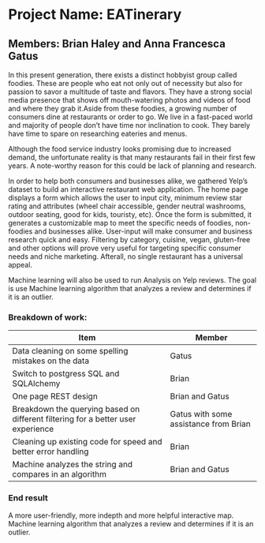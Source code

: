 # Project Name: EATinerary
## Members: Brian Haley and Anna Francesca Gatus

In this present generation, there exists a distinct hobbyist group called foodies. These are people who eat not only out of necessity but also for passion to savor a multitude of taste and flavors. They have a strong social media presence that shows off mouth-watering photos and videos of food and where they grab it.Aside from these foodies, a growing number of consumers dine at restaurants or order to go. We live in a fast-paced world and majority of people don’t have time nor inclination to cook. They barely have time to spare on researching eateries and menus. 

Although the food service industry looks promising due to increased demand, the unfortunate reality is that many restaurants fail in their first few years. A note-worthy reason for this could be lack of planning and research. 

In order to help both consumers and businesses alike, we gathered Yelp’s dataset to build an interactive restaurant web application. The home page displays a form which allows the user to input city, minimum review star rating and attributes (wheel chair accessible, gender neutral washrooms, outdoor seating, good for kids, touristy, etc). Once the form is submitted, it generates a customizable map to meet the specific needs of foodies, non-foodies and businesses alike. User-input will make consumer and business research quick and easy. Filtering by category, cuisine, vegan, gluten-free and other options will prove very useful for targeting specific consumer needs and niche marketing. Afterall, no single restaurant has a universal appeal. 

Machine learning will also be used to run Analysis on Yelp reviews. The goal is use Machine learning algorithm that analyzes a review and determines if it is an outlier. 

### Breakdown of work:
| Item  | Member |
| ------------- | ------------- |
| Data cleaning on some spelling mistakes on the data  | Gatus  |
| Switch to postgress SQL and SQLAlchemy  | Brian  |
| One page REST design | Brian and Gatus |
| Breakdown the querying based on different filtering for a better user experience | Gatus with some assistance from Brian |
| Cleaning up existing code for speed and better error handling | Brian |
| Machine analyzes the string and compares in an algorithm | Brian and Gatus|

### End result
A more user-friendly, more indepth and more helpful interactive map.
Machine learning algorithm that analyzes a review and determines if it is an outlier. 
